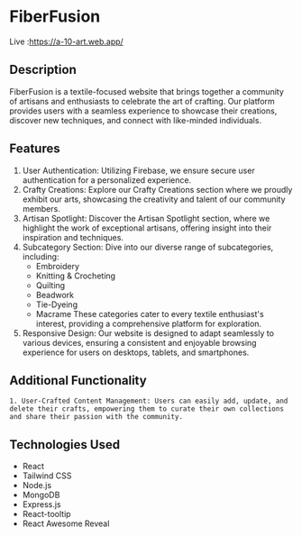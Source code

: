 # FiberFusion
Live :https://a-10-art.web.app/


## Description

FiberFusion is a textile-focused website that brings together a community of artisans and enthusiasts to celebrate the art of crafting. Our platform provides users with a seamless experience to showcase their creations, discover new techniques, and connect with like-minded individuals.

## Features

   1. User Authentication: Utilizing Firebase, we ensure secure user authentication for a personalized experience.
   2. Crafty Creations: Explore our Crafty Creations section where we proudly exhibit our arts, showcasing the creativity and talent of our community members.
   3. Artisan Spotlight: Discover the Artisan Spotlight section, where we highlight the work of exceptional artisans, offering insight into their inspiration and techniques.
   4. Subcategory Section: Dive into our diverse range of subcategories, including:
       * Embroidery
       * Knitting & Crocheting
       * Quilting
       * Beadwork
       * Tie-Dyeing
       * Macrame
        These categories cater to every textile enthusiast's interest, providing a comprehensive platform for exploration.
   5. Responsive Design: Our website is designed to adapt seamlessly to various devices, ensuring a consistent and enjoyable browsing experience for users on desktops, tablets, and smartphones.

## Additional Functionality

    1. User-Crafted Content Management: Users can easily add, update, and delete their crafts, empowering them to curate their own collections and share their passion with the community.

## Technologies Used

   * React
   * Tailwind CSS
   * Node.js
   * MongoDB
   * Express.js
   * React-tooltip
   * React Awesome Reveal
